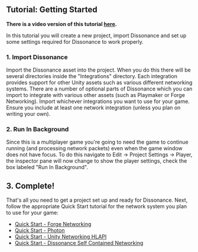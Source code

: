 ## Tutorial: Getting Started

**There is a video version of this tutorial [here](https://www.youtube.com/watch?v=LK3i_dG9Krs).**

In this tutorial you will create a new project, import Dissonance and set up some settings required for Dissonance to work properly.

### 1. Import Dissonance

Import the Dissonance asset into the project. When you do this there will be several directories inside the "Integrations" directory. Each integration provides support for other Unity assets such as various different networking systems. There are a number of optional parts of Dissonance which you can import to integrate with various other assets (such as Playmaker or Forge Networking). Import whichever integrations you want to use for your game. Ensure you include at least one network integration (unless you plan on writing your own).

### 2. Run In Background

Since this is a multiplayer game you're going to need the game to continue running (and processing network packets) even when the game window does not have focus. To do this navigate to Edit -> Project Settings -> Player, the inspector pane will now change to show the player settings, check the box labeled "Run In Background".

## 3. Complete!

That's all you need to get a project set up and ready for Dissonance. Next, follow the appropriate Quick Start tutorial for the network system you plan to use for your game:

 - [Quick Start - Forge Networking](/Basics/Quick-Start-Forge)
 - [Quick Start - Photon](/Basics/Quick-Start-Photon)
 - [Quick Start - Unity Networking HLAPI](/Basics/Quick-Start-UNet-HLAPI)
 - [Quick Start - Dissonance Self Contained Networking](/Basics/Quick-Start-UNet-LLAPI)